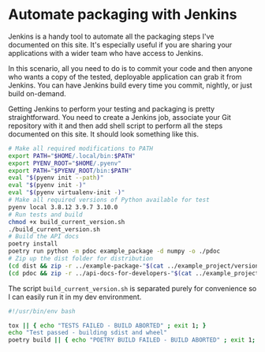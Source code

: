 # Automate packaging with Jenkins

Jenkins is a handy tool to automate all the packaging steps I've documented on this site. It's especially useful if you are sharing your applications with a wider team who have access to Jenkins. 

In this scenario, all you need to do is to commit your code and then anyone who wants a copy of the tested, deployable application can grab it from Jenkins. You can have Jenkins build every time you commit, nightly, or just build on-demand.

Getting Jenkins to perform your testing and packaging is pretty straightforward. You need to create a Jenkins job, associate your Git repository with it and then add shell script to perform all the steps documented on this site. It should look something like this.

```bash linenums=1 title="Shell script to be executed by Jenkins"
# Make all required modifications to PATH
export PATH="$HOME/.local/bin:$PATH"
export PYENV_ROOT="$HOME/.pyenv"
export PATH="$PYENV_ROOT/bin:$PATH"
eval "$(pyenv init --path)"
eval "$(pyenv init -)"
eval "$(pyenv virtualenv-init -)"
# Make all required versions of Python available for test
pyenv local 3.8.12 3.9.7 3.10.0
# Run tests and build
chmod +x build_current_version.sh
./build_current_version.sh
# Build the API docs
poetry install
poetry run python -m pdoc example_package -d numpy -o ./pdoc
# Zip up the dist folder for distribution
(cd dist && zip -r ../example-package-"$(cat ../example_project/version.txt)".zip ./*)
(cd pdoc && zip -r ../api-docs-for-developers-"$(cat ../example_project/version.txt)".zip ./*)
```

The script `build_current_version.sh` is separated purely for convenience so I can easily run it in my dev environment.

```bash linenums=1 title="build_current_version.sh"
#!/usr/bin/env bash

tox || { echo "TESTS FAILED - BUILD ABORTED" ; exit 1; }
echo "Test passed - building sdist and wheel"
poetry build || { echo "POETRY BUILD FAILED - BUILD ABORTED" ; exit 1; }        
```    